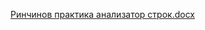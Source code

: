 [Ринчинов практика анализатор строк.docx](https://github.com/user-attachments/files/20746817/default.docx)
